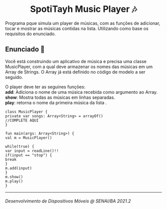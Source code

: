 <h1 align="center"> SpotiTayh Music Player 🎶 </h1>

Programa pque simula um player de músicas, com as funções de adicionar, tocar e mostrar as músicas contidas na lista. Utilizando como base os requisitos do enunciado.



## Enunciado :bookmark_tabs:

Você está construindo um aplicativo de música e precisa uma classe MusicPlayer, com a qual deve armazenar os nomes das músicas em um Array de Strings. O Array já está definido no código de modelo a ser seguido. <br>

O player deve ter as seguines funções: <br>
**add**: Adiciona o nome de uma música recebida como argumento ao Array. <br>
**show**: Mostra todas as músicas em linhas separadas. <br>
**play**: retorna o nome da primeira música da lista .<br>

`class MusicPlayer {` <br>
  `private var songs: Array<String> = arrayOf()` <br>
      `//COMPLETE AQUI` <br>
`}` <br>

`fun main(args: Array<String>) {` <br>
  `val m = MusicPlayer()` <br>

  `while(true) {` <br>
    `var input = readLine()!!` <br>
    `if(input == "stop") {` <br>
      `break` <br>
    `}` <br>
    `m.add(input)` <br>
  `}` <br>
  `m.show()` <br>
  `m.play()` <br>
`}`

<hr>

###### Desenvolvimento de Dispositivos Móveis @ SENAI/BA 2021.2

